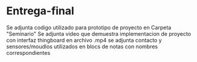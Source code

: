 # Entrega-final
Se adjunta codigo utilizado para prototipo de proyecto en Carpeta "Seminario"
Se adjunta video que demuestra implementacion de proyecto con interfaz thingboard en archivo .mp4
se adjunta contacto y sensores/moudlos utilizados en blocs de notas con nombres correspondientes
